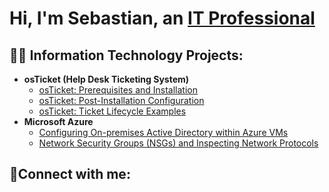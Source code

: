 <h1>Hi, I'm Sebastian, an <a href="www.linkedin.com/in/sebastiandguzman">IT Professional</a></h1>

<h2>👨‍💻 Information Technology Projects:</h2>

- <b>osTicket (Help Desk Ticketing System)</b>
  - [osTicket: Prerequisites and Installation](https://github.com/sebastian-deguzman/osticket-prereqs)
  - [osTicket: Post-Installation Configuration](https://github.com/sebastian-deguzman/post-install-config)
  - [osTicket: Ticket Lifecycle Examples](https://github.com/sebastian-deguzman/ticket-lifecycle)
- <b>Microsoft Azure</b>
  - [Configuring On-premises Active Directory within Azure VMs](https://github.com/sebastian-deguzman/configure-ad)
  - [Network Security Groups (NSGs) and Inspecting Network Protocols](https://github.com/sebastian-deguzman/azure-network-protocols)

<h2>🤳Connect with me:</h2>

[linkedin]: www.linkedin.com/in/sebastiandguzman
